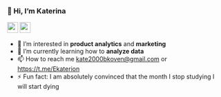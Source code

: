 ### 👋 Hi, I’m Katerina
<p> <a href="https://t.me/Ekaterion"><img src="https://github.com/katerinabazh/katerinabazh/assets/135614951/2ddafecb-a63d-4806-a598-667c6c1285bf" height=25></a>  <a href="https://vk.com/id358310969"><img src="https://github.com/katerinabazh/katerinabazh/assets/135614951/c80dba99-788c-46d4-a5a7-ab03a71e2de7" height=25></a> </p>

- 👀 I’m interested in **product analytics** and **marketing**
- 🌱 I’m currently learning how to **analyze data**
- 📫 How to reach me kate2000bkoven@gmail.com or https://t.me/Ekaterion 
- ⚡ Fun fact: I am absolutely convinced that the month I stop studying I will start dying

<!---
katerinabazh/katerinabazh is a ✨ special ✨ repository because its `README.md` (this file) appears on your GitHub profile.
You can click the Preview link to take a look at your changes.
--->
